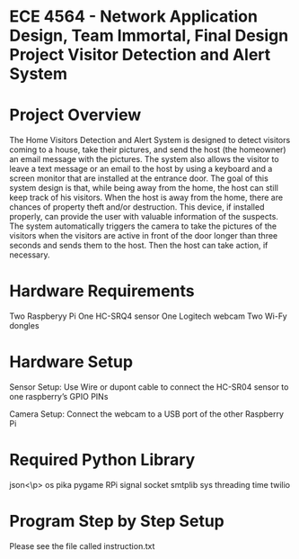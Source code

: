 ECE 4564 - Network Application Design,
Team Immortal, Final Design Project
Visitor Detection and Alert System
===============================

Project Overview
========================
The Home Visitors Detection and Alert System is designed to detect visitors coming to a house, take their pictures, and send the host (the homeowner) an email message with the pictures. The system also allows the visitor to leave a text message or an email to the host by using a keyboard and a screen monitor that are installed at the entrance door. The goal of this system design is that, while being away from the home, the host can still keep track of his visitors.  When the host is away from the home, there are chances of property theft and/or destruction. This device, if installed properly, can provide the user with valuable information of the suspects. The system automatically triggers the camera to take the pictures of the visitors when the visitors are active in front of the door longer than three seconds and sends them to the host. Then the host can take action, if necessary.

Hardware Requirements
========================
Two Raspberyy Pi
One HC-SRQ4 sensor
One Logitech webcam
Two Wi-Fy dongles

Hardware Setup
========================
Sensor Setup:
Use Wire or dupont cable to connect the HC-SR04 sensor to one raspberry’s GPIO PINs

Camera Setup:
Connect the webcam to a USB port of the other Raspberry Pi

Required Python Library
========================
<p>json<\p>
os
pika
pygame
RPi
signal
socket
smtplib
sys
threading
time
twilio

Program Step by Step Setup
========================
Please see the file called instruction.txt 





